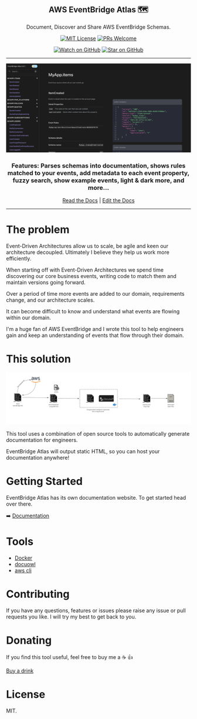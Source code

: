 <div align="center">

<h2>AWS EventBridge Atlas 🗺</h2>
<p>Document, Discover and Share AWS EventBridge Schemas.</>

[![MIT License][license-badge]][license]
[![PRs Welcome][prs-badge]][prs]

[![Watch on GitHub][github-watch-badge]][github-watch]
[![Star on GitHub][github-star-badge]][github-star]

<hr />

<img alt="header" src="./images/full-app-screenshot.png" />

  <h3>Features: Parses schemas into documentation, shows rules matched to your events, add metadata to each event property, fuzzy search, show example events, light & dark more, and more...</h3>

[Read the Docs](https://eventbridge-atlas.netlify.app/) | [Edit the Docs](https://github.com/boyney123/eventbridge-atlas-docs)

</div>

<hr/>

# The problem

Event-Driven Architectures allow us to scale, be agile and keen our architecture decoupled. Ultimately I believe they help us work more efficiently.

When starting off with Event-Driven Architectures we spend time discovering our core business events, writing code to match them and maintain versions going forward.

Over a period of time more events are added to our domain, requirements change, and our architecture scales.

It can become difficult to know and understand what events are flowing within our domain.

I'm a huge fan of AWS EventBridge and I wrote this tool to help engineers gain and keep an understanding of events that flow through their domain.

# This solution

<img alt="header" src="./images/architecture.png" />

This tool uses a combination of open source tools to automatically generate documentation for engineers.

EventBridge Atlas will output static HTML, so you can host your documentation anywhere!

# Getting Started

EventBridge Atlas has its own documentation website. To get started head over there.

➡️ [Documentation](https://eventbridge-atlas.netlify.app/)

# Tools

- [Docker](https://www.docker.com/)
- [docuowl](https://github.com/docuowl/docuowl)
- [aws cli](https://aws.amazon.com/cli/)

# Contributing

If you have any questions, features or issues please raise any issue or pull requests you like. I will try my best to get back to you.

[license-badge]: https://img.shields.io/github/license/boyney123/eventbridge-atlas.svg?color=yellow
[license]: https://github.com/boyney123/eventbridge-atlas/blob/main/LICENCE
[prs-badge]: https://img.shields.io/badge/PRs-welcome-brightgreen.svg?style=flat-square
[prs]: http://makeapullrequest.com
[github-watch-badge]: https://img.shields.io/github/watchers/boyney123/eventbridge-atlas.svg?style=social
[github-watch]: https://github.com/boyney123/eventbridge-atlas/watchers
[github-star-badge]: https://img.shields.io/github/stars/boyney123/eventbridge-atlas.svg?style=social
[github-star]: https://github.com/boyney123/eventbridge-atlas/stargazers

# Donating

If you find this tool useful, feel free to buy me a ☕ 👍

[Buy a drink](https://www.paypal.me/boyney123/5)

# License

MIT.
